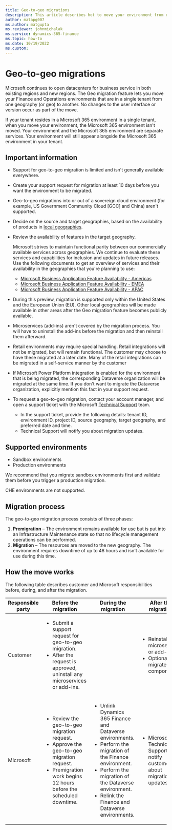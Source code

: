 ```yaml
---
title: Geo-to-geo migrations
description: This article describes hot to move your environment from one geography to another.
author: matapg007
ms.author: matgupta
ms.reviewer: johnmichalak
ms.service: dynamics-365-finance
ms.topic: how-to
ms.date: 10/19/2022
ms.custom:
---
```


# Geo-to-geo migrations

Microsoft continues to open datacenters for business service in both existing regions and new regions. The Geo migration feature lets you move your Finance and Operations environments that are in a single tenant from one geography (or geo) to another. No changes to the user interface or version occur as part of the move.

If your tenant resides in a Microsoft 365 environment in a single tenant, when you move your environment, the Microsoft 365 environment isn't moved. Your environment and the Microsoft 365 environment are separate services. Your environment will still appear alongside the Microsoft 365 environment in your tenant.

## Important information

- Support for geo-to-geo migration is limited and isn't generally available everywhere.
- Create your support request for migration at least 10 days before you want the environment to be migrated.
- Geo-to-geo migrations into or out of a sovereign cloud environment (for example, US Government Community Cloud \[GCC\] and China) aren't supported.
- Decide on the source and target geographies, based on the availability of products in [local geographies](deployment-options-geo.md).
- Review the availability of features in the target geography.

    Microsoft strives to maintain functional parity between our commercially available services across geographies. We continue to evaluate these services and capabilities for inclusion and updates in future releases. Use the following documents to get an overview of services and their availability in the geographies that you're planning to use:

    - [Microsoft Business Application Feature Availability - Americas](https://aka.ms/bapfunctionalparityamericas)
    - [Microsoft Business Application Feature Availability - EMEA](https://aka.ms/bapfunctionalparityemea)
    - [Microsoft Business Application Feature Availability - APAC](https://aka.ms/bapfunctionalparityapac)

- During this preview, migration is supported only within the United States and the European Union (EU). Other local geographies will be made available in other areas after the Geo migration feature becomes publicly available.
- Microservices (add-ins) aren't covered by the migration process. You will have to uninstall the add-ins before the migration and then reinstall them afterward.
- Retail environments may require special handling. Retail integrations will not be migrated, but will remain functional. The customer may choose to have these migrated at a later date. Many of the retail integrations can be migrated in a self-service manner by the customer
- If Microsoft Power Platform integration is enabled for the environment that is being migrated, the corresponding Dataverse organization will be migrated at the same time. If you don't want to migrate the Dataverse organization, explicitly mention this fact in your support request.
- To request a geo-to-geo migration, contact your account manager, and open a support ticket with the Microsoft [Technical Support](../lifecycle-services/lcs-support.md) team.

    - In the support ticket, provide the following details: tenant ID, environment ID, project ID, source geography, target geography, and preferred date and time.
    - Technical Support will notify you about migration updates.

## Supported environments

- Sandbox environments
- Production environments

We recommend that you migrate sandbox environments first and validate them before you trigger a production migration.

CHE environments are not supported.

## Migration process

The geo-to-geo migration process consists of three phases:

1. **Premigration** – The environment remains available for use but is put into an Infrastructure Maintenance state so that no lifecycle management operations can be performed.
1. **Migration** – The resources are moved to the new geography. The environment requires downtime of up to 48 hours and isn't available for use during this time.

## How the move works

The following table describes customer and Microsoft responsibilities before, during, and after the migration.

| Responsible party | Before the migration | During the migration | After the migration |
|---|---|---|---|
| Customer | <ul><li>Submit a support request for geo-to-geo migration.</li><li>After the request is approved, uninstall any microservices or add-ins.</li></ul> | | <ul><li>Reinstall any microservices or add-ins.</li><li>Optionally migrate retail components.</li></ul> |
| Microsoft | <ul><li>Review the geo-to-geo migration request.</li><li>Approve the geo-to-geo migration request.</li><li>Premigration work begins 12 hours before the scheduled downtime.</li></ul> | <ul><li>Unlink Dynamics 365 Finance and Dataverse environments.</li><li>Perform the migration of the Finance environment.</li><li>Perform the migration of the Dataverse environment.</li><li>Relink the Finance and Dataverse environments.</li></ul> | <ul><li>Microsoft Technical Support will notify customers about migration updates.</li></ul> |
